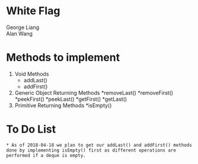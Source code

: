 # White Flag
George Liang
<br>
Alan Wang
# Methods to implement 
1. Void Methods
	* addLast()
	* addFirst()
2. Generic Object Returning Methods
	*removeLast()
	*removeFirst()
	*peekFirst()
	*peekLast()
	*getFirst()
	*getLast()
3. Primitive Returning Methods
	*isEmpty()
# To Do List
	* As of 2018-04-18 we plan to get our addLast() and addFirst() methods done by implementing isEmpty() first as different operations are performed if a deque is empty.
